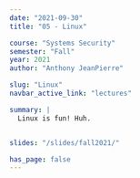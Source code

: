 ```yaml
---
date: "2021-09-30"
title: "05 - Linux"

course: "Systems Security"
semester: "Fall"
year: 2021
author: "Anthony JeanPierre"

slug: "Linux"
navbar_active_link: "lectures"

summary: |
  Linux is fun! Huh.


slides: "/slides/fall2021/"

has_page: false
---
```

